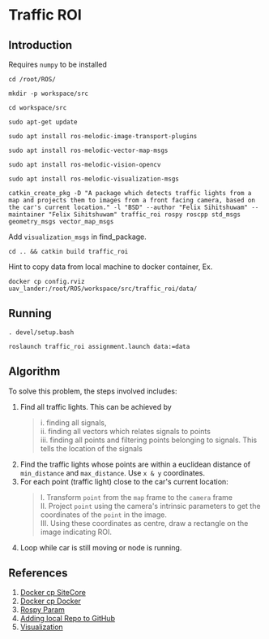 # Traffic ROI
## Introduction
Requires `numpy` to be installed
```
cd /root/ROS/
```

```
mkdir -p workspace/src
```

```
cd workspace/src
```

```
sudo apt-get update
```

```
sudo apt install ros-melodic-image-transport-plugins
```

```
sudo apt install ros-melodic-vector-map-msgs
```

```
sudo apt install ros-melodic-vision-opencv
```
```
sudo apt install ros-melodic-visualization-msgs
```

```
catkin_create_pkg -D "A package which detects traffic lights from a map and projects them to images from a front facing camera, based on the car's current location." -l "BSD" --author "Felix Sihitshuwam" --maintainer "Felix Sihitshuwam" traffic_roi rospy roscpp std_msgs geometry_msgs vector_map_msgs
```
Add `visualization_msgs` in find_package.
```
cd .. && catkin build traffic_roi
```

Hint to copy data from local machine to docker container, Ex.
```
docker cp config.rviz uav_lander:/root/ROS/workspace/src/traffic_roi/data/
```

## Running

```
. devel/setup.bash 
```
```
roslaunch traffic_roi assignment.launch data:=data
```

## Algorithm
To solve this problem, the steps involved includes:
1. Find all traffic lights. This can be achieved by 
    > i. finding all signals, \
    > ii. finding all vectors which relates signals to points \
    > iii. finding all points and filtering points belonging to signals. This tells the location of the signals
2. Find the traffic lights whose points are within a euclidean distance of `min_distance` and `max_distance`. Use `x & y` coordinates. 
3. For each point (traffic light) close to the car's current location:
    > I.   Transform `point` from the `map` frame to the `camera` frame \
    > II.  Project `point` using the camera's intrinsic parameters to get the coordinates of the `point` in the image. \
    > III. Using these coordinates as centre, draw a rectangle on the image indicating ROI.
4. Loop while car is still moving or node is running.

## References
1. [Docker cp SiteCore](https://support.sitecore.com/kb?id=kb_article_view&sysparm_article=KB0383441)
2. [Docker cp Docker](https://docs.docker.com/engine/reference/commandline/cp/)
3. [Rospy Param](http://wiki.ros.org/rospy/Overview/Parameter%20Server)
4. [Adding local Repo to GitHub](https://docs.github.com/en/migrations/importing-source-code/using-the-command-line-to-import-source-code/adding-locally-hosted-code-to-github)
5. [Visualization](http://wiki.ros.org/rviz/Tutorials/Markers%3A%20Basic%20Shapes)
